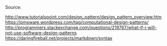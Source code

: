 
Source:

http://www.tutorialspoint.com/design_pattern/design_pattern_overview.htm
https://pmsware.wordpress.com/tag/computational-design-patterns/
http://programmers.stackexchange.com/questions/219767/what-if-i-will-not-use-software-design-patterns
https://daringfireball.net/projects/markdown/syntax
